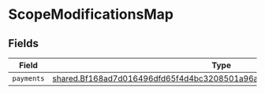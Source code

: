 # ScopeModificationsMap


## Fields

| Field                                                                                                                                                                     | Type                                                                                                                                                                      | Required                                                                                                                                                                  | Description                                                                                                                                                               |
| ------------------------------------------------------------------------------------------------------------------------------------------------------------------------- | ------------------------------------------------------------------------------------------------------------------------------------------------------------------------- | ------------------------------------------------------------------------------------------------------------------------------------------------------------------------- | ------------------------------------------------------------------------------------------------------------------------------------------------------------------------- |
| `payments`                                                                                                                                                                | [shared.Bf168ad7d016496dfd65f4d4bc3208501a96ad4f4048d001e6ebdb3a4b8311b1](../../../sdk/models/shared/bf168ad7d016496dfd65f4d4bc3208501a96ad4f4048d001e6ebdb3a4b8311b1.md) | :heavy_minus_sign:                                                                                                                                                        | N/A                                                                                                                                                                       |
